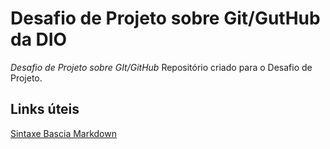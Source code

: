#  Desafio de Projeto sobre Git/GutHub da DIO
_Desafio de Projeto sobre GIt/GitHub_
Repositório  criado para o Desafio de Projeto.
## Links úteis
[Sintaxe Bascia Markdown](https://www.markdownguide.org/getting-started/)
